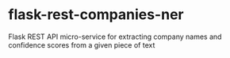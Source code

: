 # flask-rest-companies-ner
Flask REST API micro-service for extracting company names and confidence scores from a given piece of text
